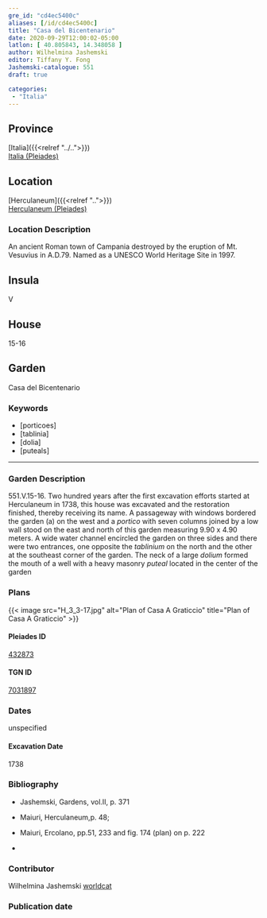 ```yaml
---
gre_id: "cd4ec5400c"
aliases: [/id/cd4ec5400c]
title: "Casa del Bicentenario"
date: 2020-09-29T12:00:02-05:00
latlon: [ 40.805843, 14.348058 ]
author: Wilhelmina Jashemski
editor: Tiffany Y. Fong
Jashemski-catalogue: 551
draft: true

categories:
 - "Italia"
---
```


## Province

[Italia]({{<relref "../..">}}) \
[Italia (Pleiades)](https://pleiades.stoa.org/places/1052)


## Location

 [Herculaneum]({{<relref "..">}}) \
 [Herculaneum (Pleiades)](https://pleiades.stoa.org/places/432873)


### Location Description
An ancient Roman town of Campania destroyed by the eruption of Mt. Vesuvius in A.D.79. Named as a UNESCO World Heritage Site in 1997.

## Insula
V

## House
15-16

## Garden
Casa del Bicentenario

<!-- These keywords have not been finished. Please add Getty Thesaurus links. - Christian -->
### Keywords
- [porticoes]
- [tablinia]
- [dolia]
- [puteals]

---

### Garden Description
551.V.15-16.
Two hundred years after the first excavation efforts started at Herculaneum in 1738, this house was excavated and the restoration finished, thereby receiving its name. A passageway with windows bordered the garden (a) on the west and a *portico* with seven columns joined by a low wall stood on the east and north of this garden measuring 9.90 x 4.90 meters. A wide water channel encircled the garden on three sides and there were two entrances, one opposite the *tablinium* on the north and the other at the southeast corner of the garden. The neck of a large *dolium* formed the mouth of a well with a heavy masonry *puteal* located in the center of the garden

### Plans
{{< image src="H_3_3-17.jpg" alt="Plan of Casa A Graticcio" title="Plan of Casa A Graticcio" >}}




#### Pleiades ID
[432873](https://pleiades.stoa.org/places/432873)

#### TGN ID
[7031897](http://vocab.getty.edu/page/tgn/7031897)


### Dates

unspecified

#### Excavation Date

1738

### Bibliography

- Jashemski, Gardens, vol.II, p. 371
- Maiuri, Herculaneum,p. 48;
- Maiuri, Ercolano, pp.51, 233 and fig. 174 (plan) on p. 222

-
<!--#### Periodo ID-->

<!-- [PERIODO_ID](https://pleiades.stoa.org/places/PLEIADES_ID) -->

### Contributor

Wilhelmina Jashemski [worldcat](http://worldcat.org/identities/lccn-n80037970/)

### Publication date



<!--### Related articles-->

<!-- Links to other related articles. Leave blank for now -->
